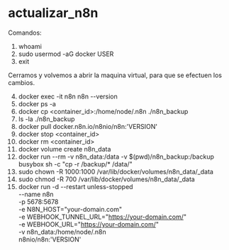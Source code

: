 # actualizar_n8n

Comandos:

1. whoami
2. sudo usermod -aG docker USER
3. exit

Cerramos y volvemos a abrir la maquina virtual, para que se efectuen los cambios.

4. docker exec -it n8n n8n --version
5. docker ps -a
6. docker cp <container_id>:/home/node/.n8n ./n8n_backup
7. ls -la ./n8n_backup
8. docker pull docker.n8n.io/n8nio/n8n:'VERSION'
9. docker stop <container_id> 
10. docker rm <container_id>
11. docker volume create n8n_data
12. docker run --rm -v n8n_data:/data -v $(pwd)/n8n_backup:/backup busybox sh -c "cp -r /backup/* /data/"
13. sudo chown -R 1000:1000 /var/lib/docker/volumes/n8n_data/_data
14. sudo chmod -R 700 /var/lib/docker/volumes/n8n_data/_data
15. docker run -d --restart unless-stopped \
--name n8n \
-p 5678:5678 \
-e N8N_HOST="your-domain.com" \
-e WEBHOOK_TUNNEL_URL="https://your-domain.com/" \
-e WEBHOOK_URL="https://your-domain.com/" \
-v n8n_data:/home/node/.n8n \
n8nio/n8n:'VERSION'
